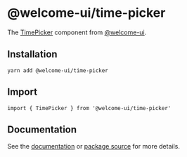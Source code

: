 # @welcome-ui/time-picker

The [TimePicker](http://welcome-ui.com/fields/time-picker) component from [@welcome-ui](http://welcome-ui.com).

## Installation

    yarn add @welcome-ui/time-picker

## Import

    import { TimePicker } from '@welcome-ui/time-picker'

## Documentation

See the [documentation](http://welcome-ui.com/fields/time-picker) or [package source](https://github.com/WTTJ/welcome-ui/tree/master/packages/TimePicker) for more details.
